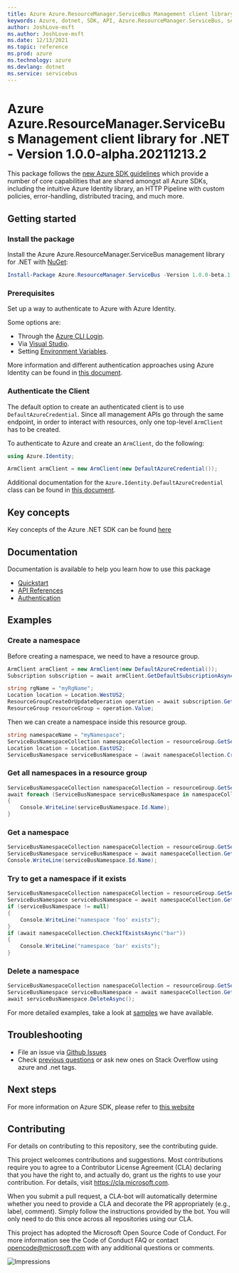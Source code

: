 ```yaml
---
title: Azure Azure.ResourceManager.ServiceBus Management client library for .NET
keywords: Azure, dotnet, SDK, API, Azure.ResourceManager.ServiceBus, servicebus
author: JoshLove-msft
ms.author: JoshLove-msft
ms.date: 12/13/2021
ms.topic: reference
ms.prod: azure
ms.technology: azure
ms.devlang: dotnet
ms.service: servicebus
---
```

# Azure Azure.ResourceManager.ServiceBus Management client library for .NET - Version 1.0.0-alpha.20211213.2 


This package follows the [new Azure SDK guidelines](https://azure.github.io/azure-sdk/general_introduction.html) which provide a number of core capabilities that are shared amongst all Azure SDKs, including the intuitive Azure Identity library, an HTTP Pipeline with custom policies, error-handling, distributed tracing, and much more.

## Getting started 

### Install the package

Install the Azure Azure.ResourceManager.ServiceBus management library for .NET with [NuGet](https://www.nuget.org/):

```PowerShell
Install-Package Azure.ResourceManager.ServiceBus -Version 1.0.0-beta.1 
```

### Prerequisites
Set up a way to authenticate to Azure with Azure Identity.

Some options are:
- Through the [Azure CLI Login](https://docs.microsoft.com/cli/azure/authenticate-azure-cli).
- Via [Visual Studio](https://docs.microsoft.com/dotnet/api/overview/azure/identity-readme?view=azure-dotnet#authenticating-via-visual-studio).
- Setting [Environment Variables](https://github.com/Azure/azure-sdk-for-net/blob/main/sdk/resourcemanager/Azure.ResourceManager/docs/AuthUsingEnvironmentVariables.md).

More information and different authentication approaches using Azure Identity can be found in [this document](https://docs.microsoft.com/dotnet/api/overview/azure/identity-readme?view=azure-dotnet).

### Authenticate the Client

The default option to create an authenticated client is to use `DefaultAzureCredential`. Since all management APIs go through the same endpoint, in order to interact with resources, only one top-level `ArmClient` has to be created.

To authenticate to Azure and create an `ArmClient`, do the following:

```C# Snippet:Managing_ServiceBus_AuthClient
using Azure.Identity;

ArmClient armClient = new ArmClient(new DefaultAzureCredential());
```

Additional documentation for the `Azure.Identity.DefaultAzureCredential` class can be found in [this document](https://docs.microsoft.com/dotnet/api/azure.identity.defaultazurecredential).

## Key concepts

Key concepts of the Azure .NET SDK can be found [here](https://github.com/Azure/azure-sdk-for-net/blob/main/sdk/resourcemanager/Azure.ResourceManager/README.md#key-concepts)


## Documentation

Documentation is available to help you learn how to use this package

- [Quickstart](https://github.com/Azure/azure-sdk-for-net/blob/main/doc/mgmt_preview_quickstart.md)
- [API References](https://docs.microsoft.com/dotnet/api/?view=azure-dotnet)
- [Authentication](https://github.com/Azure/azure-sdk-for-net/blob/main/sdk/identity/Azure.Identity/README.md)

## Examples

### Create a namespace

Before creating a namespace, we need to have a resource group.

```C# Snippet:Managing_ServiceBusNamespaces_GetSubscription
ArmClient armClient = new ArmClient(new DefaultAzureCredential());
Subscription subscription = await armClient.GetDefaultSubscriptionAsync();
```
```C# Snippet:Managing_ServiceBusNamespaces_CreateResourceGroup
string rgName = "myRgName";
Location location = Location.WestUS2;
ResourceGroupCreateOrUpdateOperation operation = await subscription.GetResourceGroups().CreateOrUpdateAsync(rgName, new ResourceGroupData(location));
ResourceGroup resourceGroup = operation.Value;
```

Then we can create a namespace inside this resource group.

```C# Snippet:Managing_ServiceBusNamespaces_CreateNamespace
string namespaceName = "myNamespace";
ServiceBusNamespaceCollection namespaceCollection = resourceGroup.GetServiceBusNamespaces();
Location location = Location.EastUS2;
ServiceBusNamespace serviceBusNamespace = (await namespaceCollection.CreateOrUpdateAsync(namespaceName, new ServiceBusNamespaceData(location))).Value;
```

### Get all namespaces in a resource group

```C# Snippet:Managing_ServiceBusNamespaces_ListNamespaces
ServiceBusNamespaceCollection namespaceCollection = resourceGroup.GetServiceBusNamespaces();
await foreach (ServiceBusNamespace serviceBusNamespace in namespaceCollection.GetAllAsync())
{
    Console.WriteLine(serviceBusNamespace.Id.Name);
}
```

### Get a namespace

```C# Snippet:Managing_ServiceBusNamespaces_GetNamespace
ServiceBusNamespaceCollection namespaceCollection = resourceGroup.GetServiceBusNamespaces();
ServiceBusNamespace serviceBusNamespace = await namespaceCollection.GetAsync("myNamespace");
Console.WriteLine(serviceBusNamespace.Id.Name);
```

### Try to get a namespace if it exists


```C# Snippet:Managing_ServiceBusNamespaces_GetNamespaceIfExists
ServiceBusNamespaceCollection namespaceCollection = resourceGroup.GetServiceBusNamespaces();
ServiceBusNamespace serviceBusNamespace = await namespaceCollection.GetIfExistsAsync("foo");
if (serviceBusNamespace != null)
{
    Console.WriteLine("namespace 'foo' exists");
}
if (await namespaceCollection.CheckIfExistsAsync("bar"))
{
    Console.WriteLine("namespace 'bar' exists");
}
```

### Delete a namespace
```C# Snippet:Managing_ServiceBusNamespaces_DeleteNamespace
ServiceBusNamespaceCollection namespaceCollection = resourceGroup.GetServiceBusNamespaces();
ServiceBusNamespace serviceBusNamespace = await namespaceCollection.GetAsync("myNamespace");
await serviceBusNamespace.DeleteAsync();
```


For more detailed examples, take a look at [samples](https://github.com/yukun-dong/azure-sdk-for-net/tree/track2-servicebus/sdk/servicebus/Azure.ResourceManager.ServiceBus/samples) we have available.

## Troubleshooting

-   File an issue via [Github
    Issues](https://github.com/Azure/azure-sdk-for-net/issues)
-   Check [previous
    questions](https://stackoverflow.com/questions/tagged/azure+.net)
    or ask new ones on Stack Overflow using azure and .net tags.


## Next steps

For more information on Azure SDK, please refer to [this website](https://azure.github.io/azure-sdk/)

## Contributing

For details on contributing to this repository, see the contributing
guide.

This project welcomes contributions and suggestions. Most contributions
require you to agree to a Contributor License Agreement (CLA) declaring
that you have the right to, and actually do, grant us the rights to use
your contribution. For details, visit <https://cla.microsoft.com>.

When you submit a pull request, a CLA-bot will automatically determine
whether you need to provide a CLA and decorate the PR appropriately
(e.g., label, comment). Simply follow the instructions provided by the
bot. You will only need to do this once across all repositories using
our CLA.

This project has adopted the Microsoft Open Source Code of Conduct. For
more information see the Code of Conduct FAQ or contact
<opencode@microsoft.com> with any additional questions or comments.

<!-- LINKS -->
[style-guide-msft]: https://docs.microsoft.com/style-guide/capitalization
[style-guide-cloud]: https://aka.ms/azsdk/cloud-style-guide

![Impressions](https://azure-sdk-impressions.azurewebsites.net/api/impressions/azure-sdk-for-net%2Fsdk%2Ftemplate%2FAzure.Template%2FREADME.png)

